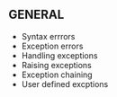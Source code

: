 ## GENERAL
- Syntax errrors
- Exception errors
- Handling exceptions
- Raising exceptions
- Exception chaining
- User defined excptions
